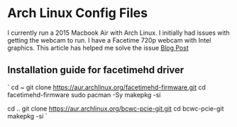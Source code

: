 # Arch Linux Config Files

I currently run a 2015 Macbook Air with Arch Linux. I initially had issues with getting the webcam to run. I have a Facetime 720p webcam with Intel graphics.
This article has helped me solve the issue [Blog Post](https://www.reddit.com/r/ManjaroLinux/comments/n9g0jg/driver_fix_for_macbook_air_2013_with_builtin/)

## Installation guide for facetimehd driver
`
cd ~
git clone https://aur.archlinux.org/facetimehd-firmware.git
cd facetimehd-firmware
sudo pacman -Sy
makepkg -si

cd ..
git clone https://aur.archlinux.org/bcwc-pcie-git.git
cd bcwc-pcie-git
makepkg -si
`
